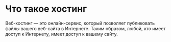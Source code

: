 # Что такое хостинг

Веб-хостинг — это онлайн-сервис, который позволяет публиковать файлы вашего веб-сайта в Интернете. Таким образом, любой, кто имеет доступ к Интернету, имеет доступ к вашему сайту.
